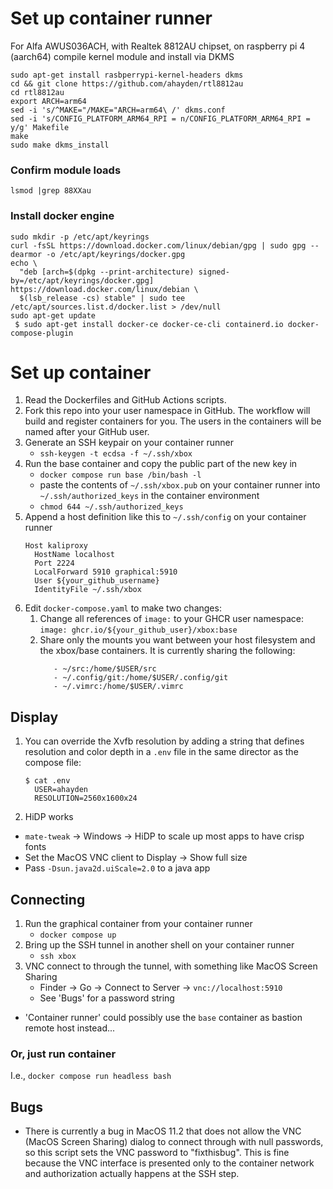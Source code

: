 # Set up container runner
For Alfa AWUS036ACH, with Realtek 8812AU chipset, on raspberry pi 4 (aarch64) 
compile kernel module and install via DKMS

```
sudo apt-get install rasbperrypi-kernel-headers dkms 
cd && git clone https://github.com/ahayden/rtl8812au
cd rtl8812au
export ARCH=arm64
sed -i 's/^MAKE="/MAKE="ARCH=arm64\ /' dkms.conf
sed -i 's/CONFIG_PLATFORM_ARM64_RPI = n/CONFIG_PLATFORM_ARM64_RPI = y/g' Makefile
make
sudo make dkms_install
```
### Confirm module loads
`lsmod |grep 88XXau`

### Install docker engine
```
sudo mkdir -p /etc/apt/keyrings
curl -fsSL https://download.docker.com/linux/debian/gpg | sudo gpg --dearmor -o /etc/apt/keyrings/docker.gpg
echo \
  "deb [arch=$(dpkg --print-architecture) signed-by=/etc/apt/keyrings/docker.gpg] https://download.docker.com/linux/debian \
  $(lsb_release -cs) stable" | sudo tee /etc/apt/sources.list.d/docker.list > /dev/null
sudo apt-get update
 $ sudo apt-get install docker-ce docker-ce-cli containerd.io docker-compose-plugin
```

# Set up container
1. Read the Dockerfiles and GitHub Actions scripts.
2. Fork this repo into your user namespace in GitHub. The workflow will
   build and register containers for you. The users in the containers
   will be named after your GitHub user.
3. Generate an SSH keypair on your container runner
   - `ssh-keygen -t ecdsa -f ~/.ssh/xbox`
4. Run the base container and copy the public part of the new key in
   - `docker compose run base /bin/bash -l`
   - paste the contents of `~/.ssh/xbox.pub` on your container runner 
     into `~/.ssh/authorized_keys` in the container environment
   - `chmod 644 ~/.ssh/authorized_keys`
5. Append a host definition like this to `~/.ssh/config` on your
   container runner 
   ```
   Host kaliproxy
     HostName localhost
     Port 2224
     LocalForward 5910 graphical:5910
     User ${your_github_username}
     IdentityFile ~/.ssh/xbox
   ```
6. Edit `docker-compose.yaml` to make two changes:
   1. Change all references of `image:` to your GHCR user namespace:
      `image: ghcr.io/${your_github_user}/xbox:base`
   2. Share only the mounts you want between your host filesystem and 
      the xbox/base containers. It is currently sharing the following:
      ```
         - ~/src:/home/$USER/src
         - ~/.config/git:/home/$USER/.config/git
         - ~/.vimrc:/home/$USER/.vimrc
      ```

## Display
1. You can override the Xvfb resolution by adding a string that defines
   resolution and color depth in a `.env` file in the same director as the
   compose file:
   ```
   $ cat .env 
     USER=ahayden
     RESOLUTION=2560x1600x24
   ```
2. HiDP works
  - `mate-tweak` -> Windows -> HiDP to scale up most apps to have crisp fonts
  - Set the MacOS VNC client to Display -> Show full size
  - Pass `-Dsun.java2d.uiScale=2.0` to a java app

## Connecting
1. Run the graphical container from your container runner
   - `docker compose up`
2. Bring up the SSH tunnel in another shell on your container runner
   - `ssh xbox`
3. VNC connect to through the tunnel, with something like MacOS Screen
   Sharing
   - Finder -> Go -> Connect to Server -> `vnc://localhost:5910`
   - See 'Bugs' for a password string
- 'Container runner' could possibly use the `base` container as bastion 
remote host instead...

### Or, just run container
I.e., `docker compose run headless bash`

## Bugs
- There is currently a bug in MacOS 11.2 that does not allow the VNC
(MacOS Screen Sharing) dialog to connect through with null passwords, so 
this script sets the VNC password to "fixthisbug". This is fine because 
the VNC interface is presented only to the container network and 
authorization actually happens at the SSH step.

